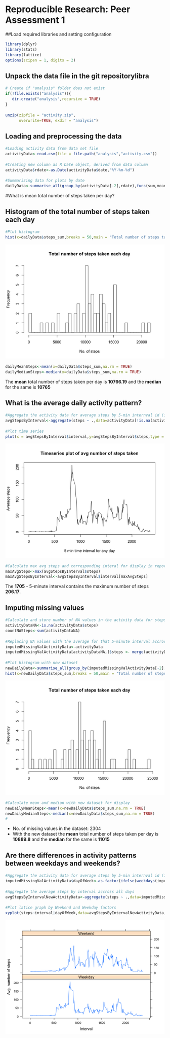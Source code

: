 # Reproducible Research: Peer Assessment 1
##Load required libraries and setting configuration

```r
library(dplyr)
library(stats)
library(lattice)
options(scipen = 1, digits = 2)
```

## Unpack the data file in the git repositorylibra

```r
# Create if "analysis" folder does not exist
if(!file.exists("analysis")){
   dir.create("analysis",recursive = TRUE)    
}

unzip(zipfile = "activity.zip",
      overwrite=TRUE, exdir = "analysis")
```


## Loading and preprocessing the data

```r
#Loading activity data from data set file
activityData<-read.csv(file = file.path("analysis","activity.csv"))

#Creating new column as R Date object, derived from data column
activityData$rdate<-as.Date(activityData$date,"%Y-%m-%d")

#Summarizing data for plots by date
dailyData<-summarise_all(group_by(activityData[-2],rdate),funs(sum,mean))
```

#What is mean total number of steps taken per day?
## Histogram of the total number of steps taken each day

```r
#Plot histogram
hist(x=dailyData$steps_sum,breaks = 50,main = "Total number of steps taken each day",xlab = "No. of steps")
```

![](PA1_template_files/figure-html/histogramNA-1.png)<!-- -->


```r
dailyMeanSteps<-mean(x=dailyData$steps_sum,na.rm = TRUE)
dailyMedianSteps<-median(x=dailyData$steps_sum,na.rm = TRUE)
```
The **mean** total number of steps taken per day is **10766.19** and the **median** for the same is **10765**

## What is the average daily activity pattern?

```r
#Aggregate the activity data for average steps by 5-min internval id (ignoring NA values)
avgStepsByInterval<-aggregate(steps ~ .,data=activityData[!is.na(activityData$steps),][-c(2,4)], mean)

#Plot time series 
plot(x = avgStepsByInterval$interval,y=avgStepsByInterval$steps,type = "l",main="Timeseries plot of avg number of steps taken",xlab="5 min time interval for any day",ylab="Average steps")
```

![](PA1_template_files/figure-html/avgActivityPattern-1.png)<!-- -->

```r
#Calculate max avg steps and corresponding interal for display in report
maxAvgSteps<-max(avgStepsByInterval$steps)
maxAvgStepsByInterval<-avgStepsByInterval$interval[maxAvgSteps]
```
The **1705** - 5-minute interval contains the maximum number of steps **206.17**.

## Imputing missing values

```r
#Calculate and store number of NA values in the activity data for steps
activityDataNA<-is.na(activityData$steps)
countNASteps<-sum(activityDataNA)

#Replacing NA values with the average for that 5-minute interval accross all the days
imputedMissingValActivityData<-activityData
imputedMissingValActivityData[activityDataNA,]$steps <- merge(activityData,avgStepsByInterval,by.x="interval",by.y="interval",all=TRUE)[activityDataNA,]$steps.y

#Plot histogram with new dataset
newDailyData<-summarise_all(group_by(imputedMissingValActivityData[-2],rdate),funs(sum,mean))
hist(x=newDailyData$steps_sum,breaks = 50,main = "Total number of steps taken each day",xlab = "No. of steps")
```

![](PA1_template_files/figure-html/imputingVal-1.png)<!-- -->

```r
#Calculate mean and median with new dataset for display
newDailyMeanSteps<-mean(x=newDailyData$steps_sum,na.rm = TRUE)
newDailyMedianSteps<-median(x=newDailyData$steps_sum,na.rm = TRUE)
#
```
* No. of missing values in the dataset: 2304
* With the new dataset the **mean** total number of steps taken per day is **10889.8** and the **median** for the same is **11015**

## Are there differences in activity patterns between weekdays and weekends?

```r
#Aggregate the activity data for average steps by 5-min internval id (ignoring NA values)
imputedMissingValActivityData$dayOfWeek<-as.factor(ifelse(weekdays(imputedMissingValActivityData$rdate,abbreviate = TRUE) %in% c("Sun","Sat")==TRUE,'Weekend','Weekday'))

#Aggregate the average steps by interval accross all days
avgStepsByIntervalNewActivityData<-aggregate(steps ~ .,data=imputedMissingValActivityData[-c(2,4)], mean)

#Plot latice graph by Weekend and Weekday factors
xyplot(steps~interval|dayOfWeek,data=avgStepsByIntervalNewActivityData,type="l",xlab="Interval",ylab="Avg. number of steps",layout=c(1,2))
```

![](PA1_template_files/figure-html/patternDiff-1.png)<!-- -->
